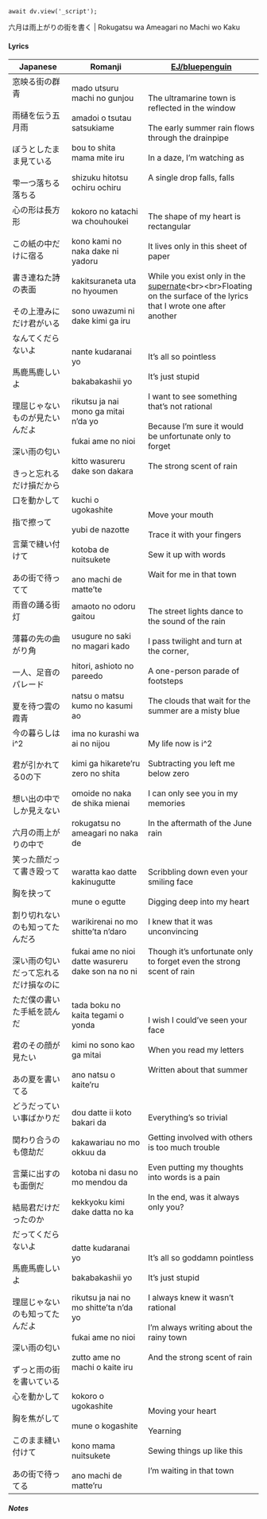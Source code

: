 ```dataviewjs
await dv.view('_script');
```
六月は雨上がりの街を書く | Rokugatsu wa Ameagari no Machi wo Kaku
#### Lyrics

| Japanese                                                                          | Romanji                                                                                                                                                | [EJ/bluepenguin](https://ejtranslations.wordpress.com/2020/06/06/yorushika-rokugatsu-wa-ameagari-no-machi-o-kaku/)                                                                                                                                                                                                                                                   |
| --------------------------------------------------------------------------------- | ------------------------------------------------------------------------------------------------------------------------------------------------------ | -------------------------------------------------------------------------------------------------------------------------------------------------------------------------------------------------------------------------------------------------------------------------------------------------------------------------------------------------------------------- |
| 窓映る街の群青<br><br>雨樋を伝う五月雨<br><br>ぼうとしたまま見ている<br><br>雫一つ落ちる　落ちる                      | mado utsuru machi no gunjou<br><br>amadoi o tsutau satsukiame<br><br>bou to shita mama mite iru<br><br>shizuku hitotsu ochiru ochiru                   | The ultramarine town is reflected in the window<br><br>The early summer rain flows through the drainpipe<br><br>In a daze, I’m watching as<br><br>A single drop falls, falls                                                                                                                                                                                         |
| 心の形は長方形<br><br>この紙の中だけに宿る<br><br>書き連ねた詩の表面<br><br>その上澄みにだけ君がいる                    | kokoro no katachi wa chouhoukei<br><br>kono kami no naka dake ni yadoru<br><br>kakitsuraneta uta no hyoumen<br><br>sono uwazumi ni dake kimi ga iru    | The shape of my heart is rectangular<br><br>It lives only in this sheet of paper<br><br>While you exist only in the [supernate](https://www.thoughtco.com/definition-of-supernate-604666#:~:text=In%20chemistry%2C%20the%20supernate%20is,above%20the%20pellet%20from%20centrifugation.)<br><br>Floating on the surface of the lyrics that I wrote one after another |
| なんてくだらないよ<br><br>馬鹿馬鹿しいよ<br><br>理屈じゃないものが見たいんだよ<br><br>深い雨の匂い<br><br>きっと忘れるだけ損だから | nante kudaranai yo<br><br>bakabakashii yo<br><br>rikutsu ja nai mono ga mitai n’da yo<br><br>fukai ame no nioi<br><br>kitto wasureru dake son dakara   | It’s all so pointless<br><br>It’s just stupid<br><br>I want to see something that’s not rational<br><br>Because I’m sure it would be unfortunate only to forget<br><br>The strong scent of rain                                                                                                                                                                      |
| 口を動かして<br><br>指で擦って<br><br>言葉で縫い付けて<br><br>あの街で待ってて                               | kuchi o ugokashite<br><br>yubi de nazotte<br><br>kotoba de nuitsukete<br><br>ano machi de matte’te                                                     | Move your mouth<br><br>Trace it with your fingers<br><br>Sew it up with words<br><br>Wait for me in that town                                                                                                                                                                                                                                                        |
| 雨音の踊る街灯<br><br>薄暮の先の曲がり角<br><br>一人、足音のパレード<br><br>夏を待つ雲の霞青                        | amaoto no odoru gaitou<br><br>usugure no saki no magari kado<br><br>hitori, ashioto no pareedo<br><br>natsu o matsu kumo no kasumi ao                  | The street lights dance to the sound of the rain<br><br>I pass twilight and turn at the corner,<br><br>A one-person parade of footsteps<br><br>The clouds that wait for the summer are a misty blue                                                                                                                                                                  |
| 今の暮らしはi^2<br><br>君が引かれてる0の下<br><br>想い出の中でしか見えない<br><br>六月の雨上がりの中で                 | ima no kurashi wa ai no nijou<br><br>kimi ga hikarete’ru zero no shita<br><br>omoide no naka de shika mienai<br><br>rokugatsu no ameagari no naka de   | My life now is i^2<br><br>Subtracting you left me below zero<br><br>I can only see you in my memories<br><br>In the aftermath of the June rain                                                                                                                                                                                                                       |
| 笑った顔だって書き殴って<br><br>胸を抉って<br><br>割り切れないのも知ってたんだろ<br><br>深い雨の匂いだって忘れるだけ損なのに        | waratta kao datte kakinugutte<br><br>mune o egutte<br><br>warikirenai no mo shitte’ta n’daro<br><br>fukai ame no nioi datte wasureru dake son na no ni | Scribbling down even your smiling face<br><br>Digging deep into my heart<br><br>I knew that it was unconvincing<br><br>Though it’s unfortunate only to forget even the strong scent of rain                                                                                                                                                                          |
| ただ僕の書いた手紙を読んだ<br><br>君のその顔が見たい<br><br>あの夏を書いてる                                    | tada boku no kaita tegami o yonda<br><br>kimi no sono kao ga mitai<br><br>ano natsu o kaite’ru                                                         | I wish I could’ve seen your face<br><br>When you read my letters<br><br>Written about that summer                                                                                                                                                                                                                                                                    |
| どうだっていい事ばかりだ<br><br>関わり合うのも億劫だ<br><br>言葉に出すのも面倒だ<br><br>結局君だけだったのか                | dou datte ii koto bakari da<br><br>kakawariau no mo okkuu da<br><br>kotoba ni dasu no mo mendou da<br><br>kekkyoku kimi dake datta no ka               | Everything’s so trivial<br><br>Getting involved with others is too much trouble<br><br>Even putting my thoughts into words is a pain<br><br>In the end, was it always only you?                                                                                                                                                                                      |
| だってくだらないよ<br><br>馬鹿馬鹿しいよ<br><br>理屈じゃないのも知ってたんだよ<br><br>深い雨の匂い<br><br>ずっと雨の街を書いている | datte kudaranai yo<br><br>bakabakashii yo<br><br>rikutsu ja nai no mo shitte’ta n’da yo<br><br>fukai ame no nioi<br><br>zutto ame no machi o kaite iru | It’s all so goddamn pointless<br><br>It’s just stupid<br><br>I always knew it wasn’t rational<br><br>I’m always writing about the rainy town<br><br>And the strong scent of rain                                                                                                                                                                                     |
| 心を動かして<br><br>胸を焦がして<br><br>このまま縫い付けて<br><br>あの街で待ってる                             | kokoro o ugokashite<br><br>mune o kogashite<br><br>kono mama nuitsukete<br><br>ano machi de matte’ru                                                   | Moving your heart<br><br>Yearning<br><br>Sewing things up like this<br><br>I’m waiting in that town                                                                                                                                                                                                                                                                  |
##### Notes
>